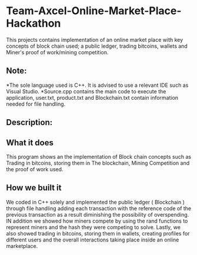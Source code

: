 # Team-Axcel-Online-Market-Place-Hackathon
This projects contains implementation of an online market place with key concepts of block chain used; a public ledger, trading bitcoins, wallets and Miner's proof of work/mining competition. 

## Note:
*The sole language used is C++. It is advised to use a relevant IDE such as Visual Studio.
*Source.cpp contains the main code to execute the application, user.txt, product.txt and Blockchain.txt contain information needed for file handling.

## Description:

## What it does
This program shows an the implementation of Block chain concepts such as Trading in bitcoins, storing them in The blockchain, Mining Competition and the proof of work used. 

## How we built it
We coded in C++ solely and implemented the public ledger ( Blockchain ) through file handling adding each transaction with the reference code of the previous transaction as a result diminishing the possibility of overspending. IN addition we showed how miners compete by using the rand functions to represent miners and the hash they were competing to solve. Lastly, we also showed trading in bitcoins, storing them in wallets, creating profiles for different users and the overall interactions taking place inside an online marketplace. 
